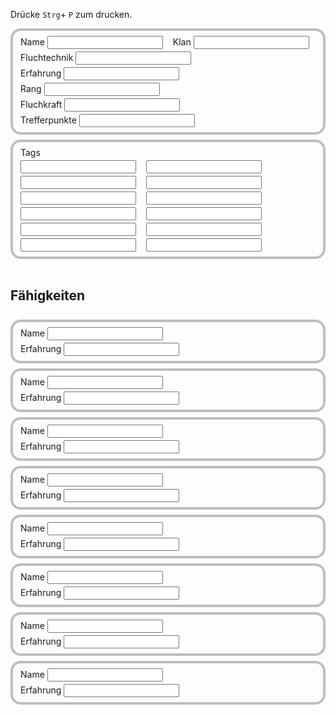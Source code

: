 Drücke `Strg`+ `P` zum drucken.

<div class="character-sheet">
  <div>
    <label>Name <input type="text" /></label>
    <label>Klan <input type="text" /></label>
    <label>Fluchtechnik <input type="text" /></label>
    <label>Erfahrung <input type="text" /></label>
    <label>Rang <input type="text" /></label>
    <label>Fluchkraft <input type="text" /></label>
    <label>Trefferpunkte <input type="text" /></label>
  </div>
  <div>
    <label style="width: 100%">Tags</label>
    <input type="text" />
    <input type="text" />
    <input type="text" />
    <input type="text" />
    <input type="text" />
    <input type="text" />
    <input type="text" />
    <input type="text" />
    <input type="text" />
    <input type="text" />
    <input type="text" />
    <input type="text" />
  </div>
</div>
<br />
<div class="jujutsu">
  <h2>Fähigkeiten</h2>
  <div>
    <label>Name <input type="text" /></label>
    <label>Erfahrung <input type="text" /></label>
  </div>
  <div>
    <label>Name <input type="text" /></label>
    <label>Erfahrung <input type="text" /></label>
  </div>
  <div>
    <label>Name <input type="text" /></label>
    <label>Erfahrung <input type="text" /></label>
  </div>
  <div>
    <label>Name <input type="text" /></label>
    <label>Erfahrung <input type="text" /></label>
  </div>
  <div>
    <label>Name <input type="text" /></label>
    <label>Erfahrung <input type="text" /></label>
  </div>
  <div>
    <label>Name <input type="text" /></label>
    <label>Erfahrung <input type="text" /></label>
  </div>
  <div>
    <label>Name <input type="text" /></label>
    <label>Erfahrung <input type="text" /></label>
  </div>
  <div>
    <label>Name <input type="text" /></label>
    <label>Erfahrung <input type="text" /></label>
  </div>
</div>

<style>
  @media print {
    .character-sheet {
      max-height: 100vh !important;
    }

    br {
      page-break-before: always;
      height: 0;
    }

    .markdown-body > p,
    .markdown-body > h1,
    .markdown-body > .footer {
      display: none !important;
      visibility: collapse !important;
    }
  }

  .character-sheet {
    display: flex;
    flex-direction: column;
    gap: 0.5rem;
  }

  .character-sheet > div,
  .jujutsu > div {
    page-break-inside: avoid;
    border: 4px solid #00000040;
    border-radius: 1rem;
    padding: 0.5rem 0.75rem;
    display: flex;
    gap: 0.25rem 1rem;
    flex-direction: row;
    flex-wrap: wrap;
  }

  .character-sheet > div p {
    margin: 0.2rem 0;
  }

  .jujutsu {
    display: flex;
    flex-direction: column;
    gap: 0.5rem;
    margin: 0 auto;
  }
</style>
